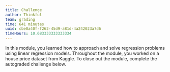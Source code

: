 ```yaml
---
title: Challenge
author: Thinkful
team: grading
time: 641 minutes
uuid: cbe8a40f-f262-45d9-a81d-4a242023a7d6
timeHours: 10.683333333333334
---
```


In this module, you learned how to approach and solve regression problems using linear regression models. Throughout the module, you worked on a house price dataset from Kaggle. To close out the module, complete the autograded challenge below.

